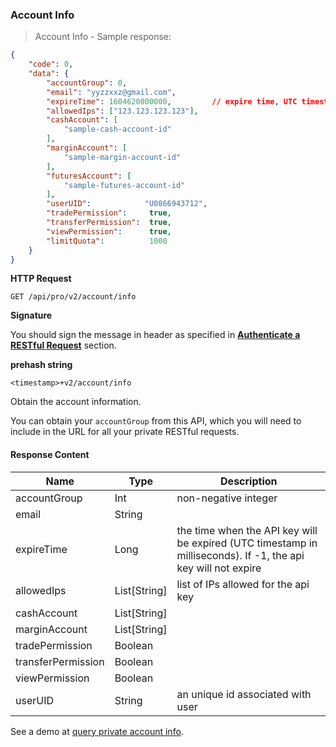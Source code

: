 ### Account Info

> Account Info - Sample response:

```json
{
    "code": 0,
    "data": {
        "accountGroup": 0,
        "email": "yyzzxxz@gmail.com",
        "expireTime": 1604620800000,         // expire time, UTC timestamp in milliseconds. If -1, the api key will not expire
        "allowedIps": ["123.123.123.123"],
        "cashAccount": [
            "sample-cash-account-id"
        ],
        "marginAccount": [
            "sample-margin-account-id"
        ],
        "futuresAccount": [
            "sample-futures-account-id"
        ],
        "userUID":            "U0866943712",
        "tradePermission":     true,
        "transferPermission":  true,
        "viewPermission":      true,
        "limitQuota":          1000
    }
}
```

**HTTP Request** 

`GET /api/pro/v2/account/info`

**Signature**

You should sign the message in header as specified in [**Authenticate a RESTful Request**](#sign-a-request) section.

**prehash string** 

`<timestamp>+v2/account/info`

Obtain the account information. 

You can obtain your `accountGroup` from this API, which you will need to include in the URL for all your private RESTful requests.

#### Response Content

 Name              | Type         | Description
------------------ | ------------ | --------------------- 
accountGroup       | Int          | non-negative integer
email              | String       | 
expireTime         | Long         | the time when the API key will be expired (UTC timestamp in milliseconds). If -1, the api key will not expire
allowedIps         | List[String] | list of IPs allowed for the api key
cashAccount        | List[String] | 
marginAccount      | List[String] | 
tradePermission    | Boolean      | 
transferPermission | Boolean      | 
viewPermission     | Boolean      | 
userUID            | String       | an unique id associated with user

See a demo at [query private account info](https://github.com/ascendex/ascendex-pro-api-demo/blob/master/python/query_prv_account_info.py).

